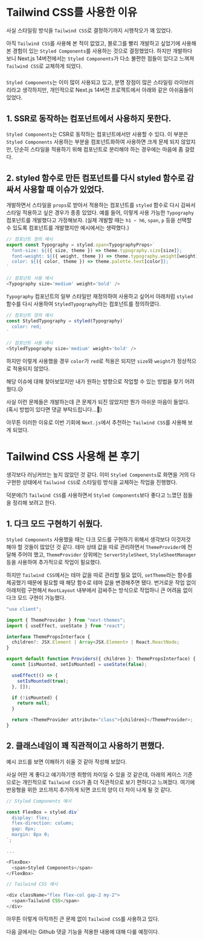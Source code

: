 # Tailwind CSS를 사용한 이유

사실 스타일링 방식을 `Tailwind CSS`로 결정하기까지 시행착오가 꽤 있었다.

아직 `Tailwind CSS`를 사용해 본 적이 없었고, 블로그를 빨리 개발하고 싶었기에 사용해 본 경험이 있는 `Styled Components`를 사용하는 것으로 결정했었다. 하지만 개발하다 보니 Next.js 14버전에서는 `Styled Components`가 다소 불편한 점들이 있다고 느껴져 `Tailwind CSS`로 교체하게 되었다.

#####

`Styled Components`는 이미 많이 사용되고 있고, 분명 장점이 많은 스타일링 라이브러리라고 생각하지만, 개인적으로 Next.js 14버전 프로젝트에서 아래와 같은 아쉬움들이 있었다.


## 1. SSR로 동작하는 컴포넌트에서 사용하지 못한다.
`Styled Components`는 CSR로 동작하는 컴포넌트에서만 사용할 수 있다.
이 부분은 `Styled Components` 사용하는 부분을 컴포넌트화하여 사용하면 크게 문제 되지 않았지만, 단순히 스타일을 적용하기 위해 컴포넌트로 분리해야 하는 경우에는 마음에 좀 걸렸다.


## 2. styled 함수로 만든 컴포넌트를 다시 styled 함수로 감싸서 사용할 때 이슈가 있었다.
개발하면서 스타일을 `props`로 받아서 적용하는 컴포넌트를 `styled` 함수로 다시 감싸서 스타일 적용하고 싶은 경우가 종종 있었다.
예를 들어, 이렇게 사용 가능한 `Typography` 컴포넌트를 개발했다고 가정해보자. (실제 개발할 때는 `h1 ~ h6`, `span`, `p` 등을 선택할 수 있도록 컴포넌트를 개발했지만 예시에서는 생략했다.)

```typescript
// 컴포넌트 정의 예시
export const Typography = styled.span<TypographyProps>`
  font-size: ${({ size, theme }) => theme.typography.size[size]};
  font-weight: ${({ weight, theme }) => theme.typography.weight[weight]};
  color: ${({ color, theme }) => theme.palette.text[color]};
`

// 컴포넌트 사용 예시
<Typography size='medium' weight='bold' />
```

`Typography` 컴포넌트의 일부 스타일만 재정의하여 사용하고 싶어서 아래처럼 `styled` 함수를 다시 사용하여 `StyledTypography`라는 컴포넌트를 정의하였다.

```typescript
// 컴포넌트 정의 예시
const StyledTypography = styled(Typography)`
  color: red;
`

// 컴포넌트 사용 예시
<StyledTypography size='medium' weight='bold' />
```

하지만 이렇게 사용했을 경우 `color`가 `red`로 적용은 되지만 `size`와 `weight`가 정상적으로 적용되지 않았다.

해당 이슈에 대해 찾아보았지만 내가 원하는 방향으로 작업할 수 있는 방법을 찾기 어려웠다.😥

사실 이런 문제들은 개발하는데 큰 문제가 되진 않았지만 뭔가 아쉬운 마음이 들었다. (혹시 방법이 있다면 댓글 부탁드립니다...🥹)

아무튼 이러한 이유로 이번 기회에 `Next.js`에서 추천하는 `Tailwind CSS`를 사용해 보게 되었다.

#####




# Tailwind CSS 사용해 본 후기

생각보다 러닝커브는 높지 않았던 것 같다. 이미 `Styled Components`로 화면을 거의 다 구현한 상태에서 `Tailwind CSS`로 스타일링 방식을 교체하는 작업을 진행했다.

덕분에(?) `Tailwind CSS`를 사용하면서 `Styled Components`보다 좋다고 느꼈던 점들을 정리해 보려고 한다.

## 1. 다크 모드 구현하기 쉬웠다.
`Styled Components` 사용했을 때는 다크 모드를 구현하기 위해서 생각보다 이것저것 해야 할 것들이 많았던 것 같다.
테마 상태 값을 따로 관리하면서 `ThemeProvider`에 전달해 주어야 했고, `ThemeProvider` 상위에는 `ServerStyleSheet`, `StyleSheetManager` 등을 사용하여 추가적으로 작업이 필요했다.

하지만 `Tailwind CSS`에서는 테마 값을 따로 관리할 필요 없이, `setTheme`라는 함수를 제공했기 때문에 필요할 때 해당 함수로 테마 값을 변경해주면 됐다.
번거로운 작업 없이 아래처럼 구현해서 `RootLayout` 내부에서 감싸주는 방식으로 작업하니 큰 어려움 없이 다크 모드 구현이 가능했다.

```typescript
"use client";

import { ThemeProvider } from "next-themes";
import { useEffect, useState } from "react";

interface ThemePropsInterface {
  children?: JSX.Element | Array<JSX.Element> | React.ReactNode;
}

export default function Providers({ children }: ThemePropsInterface) {
  const [isMounted, setIsMounted] = useState(false);

  useEffect(() => {
    setIsMounted(true);
  }, []);

  if (!isMounted) {
    return null;
  }

  return <ThemeProvider attribute="class">{children}</ThemeProvider>;
}
```

## 2. 클래스네임이 꽤 직관적이고 사용하기 편했다.
예시 코드를 보면 이해하기 쉬울 것 같아 작성해 보았다.

사실 어떤 게 좋다고 얘기하기엔 취향의 차이일 수 있을 것 같은데, 아래의 케이스 기준으로는 개인적으로 `Tailwind CSS`가 좀 더 직관적으로 보기 편하다고 느껴졌다. 여기에 반응형을 위한 코드까지 추가하게 되면 코드의 양이 더 차이 나게 될 것 같다.

```typescript
// Styled Components 예시

const FlexBox = styled.div`
  display: flex;
  flex-direction: column;
  gap: 8px;
  margin: 8px 0;
`;

...

<FlexBox>
  <span>Styled Components</span>
</FlexBox>
```

```typescript
// Tailwind CSS 예시

<div className="flex flex-col gap-2 my-2">
  <span>Tailwind CSS</span>
</div>
```

아무튼 이렇게 아직까진 큰 문제 없이 `Tailwind CSS`를 사용하고 있다.

다음 글에서는 Github 댓글 기능을 적용한 내용에 대해 다룰 예정이다.
